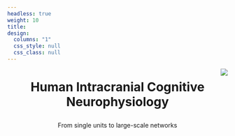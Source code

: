 ```yaml
---
headless: true
weight: 10
title:
design:
  columns: "1"
  css_style: null
  css_class: null
---
```

<img style="float: right;" src="logo-300.jpg">


# <p align=center> Human Intracranial Cognitive Neurophysiology</p>
<p align=center>From single units to large-scale networks</p>
